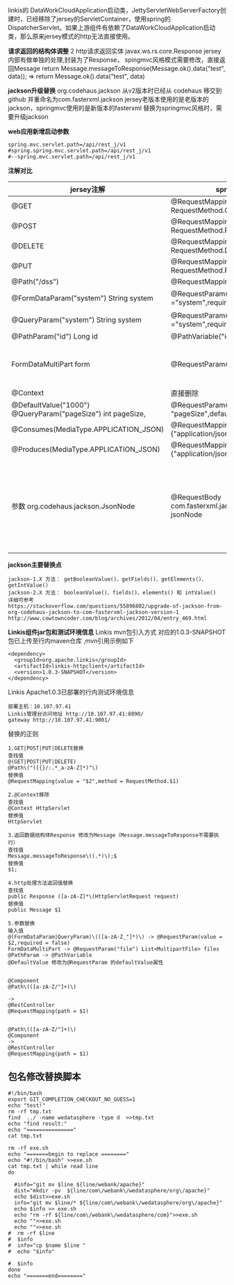 linkis的 DataWorkCloudApplication启动类，JettyServletWebServerFactory创建时，已经移除了jersey的ServletContainer，使用spring的DispatcherServlet。如果上游组件有依赖了DataWorkCloudApplication启动类，那么原来jersey模式的http无法直接使用。


**请求返回的结构体调整**
2 http请求返回实体 javax.ws.rs.core.Response jersey内部有做单独的处理,封装为了Response，
spingmvc风格模式需要修改，直接返回Message
  return Message.messageToResponse(Message.ok().data("test", data));
=>
  return Message.ok().data("test", data)

**jackson升级替换**
org.codehaus.jackson 从v2版本时已经从 codehaus 移交到github 并重命名为com.fasterxml.jackson
jersey老版本使用的是老版本的jackson，springmvc使用的是新版本的fasterxml
替换为springmvc风格时，需要升级jackson


**web应用新增启动参数**

```
spring.mvc.servlet.path=/api/rest_j/v1
#spring.spring.mvc.servlet.path=/api/rest_j/v1
#--spring.mvc.servlet.path=/api/rest_j/v1
```

**注解对比**


|  jersey注解| springmvc注解 | 备注 |
| --- | --- | --- |
|  @GET |   @RequestMapping(method = RequestMethod.GET)|  |
|  @POST| @RequestMapping(method = RequestMethod.POST) |  |
|  @DELETE| @RequestMapping(method = RequestMethod.DELETE) |  |
|  @PUT| @RequestMapping(method = RequestMethod.PUT) |  |
| @Path("/dss") | @RequestMapping(path = "/dss) |  |
|  @FormDataParam("system") String system | @RequestParam(value ="system",required = false)|request为false|
 |  @QueryParam("system") String system |@RequestParam(value ="system",required = false)|request为false|
|  @PathParam("id") Long id|@PathVariable("id") Long id |  |
| FormDataMultiPart form  |@RequestParam("file") List<MultipartFile> files  | 默认参数名为file，用法需要修改 |
|@Context  |  直接删除|  |
|  @DefaultValue("1000") @QueryParam("pageSize") int pageSize, |   @RequestParam(value = "pageSize",defaultValue = "1000")|  |
|@Consumes(MediaType.APPLICATION_JSON)| @RequestMapping(consumes = {"application/json"})||
|@Produces(MediaType.APPLICATION_JSON)|@RequestMapping(produces = {"application/json"})| |
|参数 org.codehaus.jackson.JsonNode|@RequestBody com.fasterxml.jackson.databind.JsonNode jsonNode|jersey老版本使用的是老版本的jackson，springmvc使用的是新版本的JsonNode


**jackson主要替换点**

```
jackson-1.X 方法： getBooleanValue()、getFields()、getElements()、getIntValue()
jackson-2.X 方法： booleanValue()、fields()、elements() 和 intValue()
详细可参考
https://stackoverflow.com/questions/55896802/upgrade-of-jackson-from-org-codehaus-jackson-to-com-fasterxml-jackson-version-1
http://www.cowtowncoder.com/blog/archives/2012/04/entry_469.html

```

**Linkis组件jar包和测试环境信息**
Linkis mvn包引入方式
对应的1.0.3-SNAPSHOT包已上传至行内maven仓库 ,mvn引用示例如下
```
<dependency>
  <groupId>org.apache.linkis</groupId>
  <artifactId>linkis-httpclient</artifactId>
  <version>1.0.3-SNAPSHOT</version>
</dependency>
```
Linkis Apache1.0.3已部署的行内测试环境信息
```
部署主机：10.107.97.41
Linkis管理台访问地址 http://10.107.97.41:8890/
gateway http://10.107.97.41:9001/

```



替换的正则

```
1.GET|POST|PUT|DELETE替换
查找值
@(GET|POST|PUT|DELETE)
@Path\("([{}/:.*_a-zA-Z]*)"\)
替换值
@RequestMapping(value = "$2",method = RequestMethod.$1)

2.@Context移除
查找值
@Context HttpServlet
替换值
HttpServlet

3.返回数据结构体Response 修改为Message（Message.messageToResponse不需要执行）
查找值
Message.messageToResponse\((.*)\);$
替换值
$1;

4.http处理方法返回值替换
查找值
public Response ([a-zA-Z]*\(HttpServletRequest request)
替换值
public Message $1

5.参数替换
输入值
@(FormDataParam|QueryParam)\(([a-zA-Z_"]*)\) -> @RequestParam(value = $2,required = false)
FormDataMultiPart -> @RequestParam("file") List<MultipartFile> files
@PathParam -> @PathVariable
@DefaultValue 修改为@RequestParam 的defaultValue属性


@Component
@Path\(([a-zA-Z/"]+)\)

->
@RestController
@RequestMapping(path = $1)


@Path\(([a-zA-Z/"]+)\)
@Component
->
@RestController
@RequestMapping(path = $1)
```

## 包名修改替换脚本
```
#!/bin/bash
export GIT_COMPLETION_CHECKOUT_NO_GUESS=1
echo "test!"
rm -rf tmp.txt
find  ../ -name wedatasphere -type d  >>tmp.txt
echo "find result:"
echo "==============="
cat tmp.txt

rm -rf exe.sh
echo "=======begin to replace ========"
echo "#!/bin/bash" >>exe.sh
cat tmp.txt | while read line
do

  #info="git mv $line ${line/webank/apache}"
  dist="mkdir -pv  ${line/com\/webank\/wedatasphere/org\/apache}"
  echo $dist>>exe.sh
  info="git mv $line/* ${line/com\/webank\/wedatasphere/org\/apache}"
  echo $info >> exe.sh
  echo "rm -rf ${line/com\/webank\/wedatasphere/com}">>exe.sh
  echo "">>exe.sh
  echo "">>exe.sh
#  rm -rf $line
#  $info
#  info="cp $name $line "
#  echo "$info"

#  $info
done
echo "=======end========"

```